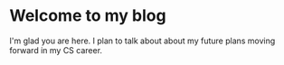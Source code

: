 # Welcome to my blog

I'm glad you are here. I plan to talk about about my future plans moving forward in my CS career.
